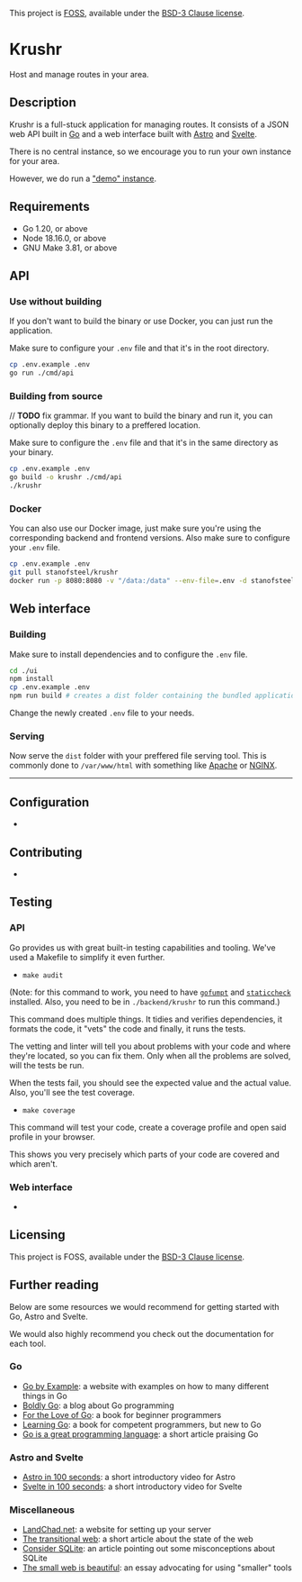 This project is [FOSS](https://en.wikipedia.org/wiki/Free_and_open-source_software), available under the [BSD-3 Clause license](https://opensource.org/licenses/BSD-3-Clause).

# Krushr

Host and manage routes in your area.

## Description

Krushr is a full-stuck application for managing routes.
It consists of a JSON web API built in [Go](https://go.dev/) and a web interface
built with [Astro](https://astro.build/) and [Svelte](https://svelte.dev/).

There is no central instance, so we encourage you to run your own instance for your area.

However, we do run a ["demo" instance](https://krushr.hoenson.xyz).

## Requirements

- Go 1.20, or above
- Node 18.16.0, or above
- GNU Make 3.81, or above

## API
      
### Use without building

If you don't want to build the binary or use Docker, you can just run the application.

Make sure to configure your `.env` file and that it's in the root directory.

```sh
cp .env.example .env
go run ./cmd/api
```
      
### Building from source

// **TODO** fix grammar.
If you want to build the binary and run it, you can optionally deploy this binary to a preffered location.

Make sure to configure the `.env` file and that it's in the same directory as your binary.

```sh
cp .env.example .env
go build -o krushr ./cmd/api
./krushr
```
      
### Docker

You can also use our Docker image, just make sure you're using the corresponding backend and frontend versions.
Also make sure to configure your `.env` file.

```sh
cp .env.example .env
git pull stanofsteel/krushr
docker run -p 8080:8080 -v "/data:/data" --env-file=.env -d stanofsteel/krushr
```

## Web interface

### Building

Make sure to install dependencies and to configure the `.env` file.

```sh
cd ./ui
npm install
cp .env.example .env
npm run build # creates a dist folder containing the bundled application
```

Change the newly created `.env` file to your needs.

### Serving

Now serve the `dist` folder with your preffered file serving tool.
This is commonly done to `/var/www/html` with something like [Apache]() or [NGINX]().

---

## Configuration

-

## Contributing

-

## Testing

### API

Go provides us with great built-in testing capabilities and tooling.
We've used a Makefile to simplify it even further.

- `make audit`

(Note: for this command to work, you need to have [`gofumpt`](https://github.com/mvdan/gofumpt) and [`staticcheck`](https://github.com/dominikh/go-tools) installed.
Also, you need to be in `./backend/krushr` to run this command.)

This command does multiple things. It tidies and verifies dependencies, it formats the code, it "vets" the code and finally, it runs the tests.

The vetting and linter will tell you about problems with your code and where they're located, so you can fix them.
Only when all the problems are solved, will the tests be run.

When the tests fail, you should see the expected value and the actual value.
Also, you'll see the test coverage.

- `make coverage`

This command will test your code, create a coverage profile and open said profile in your browser.

This shows you very precisely which parts of your code are covered and which aren't.

### Web interface

-

## Licensing

This project is FOSS, available under the [BSD-3 Clause license](https://opensource.org/licenses/BSD-3-Clause).

## Further reading

Below are some resources we would recommend for getting started with Go, Astro and Svelte.

We would also highly recommend you check out the documentation for each tool.

### Go

- [Go by Example](https://gobyexample.com/): a website with examples on how to many different things in Go
- [Boldly Go](https://boldlygo.tech/): a blog about Go programming
- [For the Love of Go](https://bitfieldconsulting.com/books/love): a book for beginner programmers
- [Learning Go](https://www.oreilly.com/library/view/learning-go/9781492077206/): a book for competent programmers, but new to Go
- [Go is a great programming language](https://drewdevault.com/2021/04/02/Go-is-a-great-language.html): a short article praising Go

### Astro and Svelte

- [Astro in 100 seconds](https://www.youtube.com/watch?v=dsTXcSeAZq80): a short introductory video for Astro
- [Svelte in 100 seconds](https://www.youtube.com/watch?v=rv3Yq-B8qp4): a short introductory video for Svelte

### Miscellaneous

- [LandChad.net](https://landchad.net/): a website for setting up your server
- [The transitional web](https://gomakethings.com/the-transitional-web/): a short article about the state of the web
- [Consider SQLite](https://blog.wesleyac.com/posts/consider-sqlite): an article pointing out some misconceptions about SQLite
- [The small web is beautiful](https://benhoyt.com/writings/the-small-web-is-beautiful/): an essay advocating for using "smaller" tools
